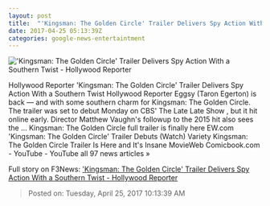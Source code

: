 ```yaml
---
layout: post
title:  "'Kingsman: The Golden Circle' Trailer Delivers Spy Action With a Southern Twist - Hollywood Reporter"
date: 2017-04-25 05:13:39Z
categories: google-news-entertaintment
---
```


!['Kingsman: The Golden Circle' Trailer Delivers Spy Action With a Southern Twist - Hollywood Reporter](http://cdn5.thr.com/sites/default/files/2017/04/kingsman.jpg)

Hollywood Reporter 'Kingsman: The Golden Circle' Trailer Delivers Spy Action With a Southern Twist Hollywood Reporter Eggsy (Taron Egerton) is back — and with some southern charm for Kingsman: The Golden Circle. The trailer was set to debut Monday on CBS' The Late Late Show , but it hit online early. Director Matthew Vaughn's followup to the 2015 hit also sees the ... Kingsman: The Golden Circle full trailer is finally here EW.com 'Kingsman: The Golden Circle' Trailer Debuts (Watch) Variety Kingsman: The Golden Circle Trailer Is Here and It's Insane MovieWeb Comicbook.com - YouTube - YouTube all 97 news articles »


Full story on F3News: ['Kingsman: The Golden Circle' Trailer Delivers Spy Action With a Southern Twist - Hollywood Reporter](http://www.f3nws.com/n/rhZjAC)

> Posted on: Tuesday, April 25, 2017 10:13:39 AM
